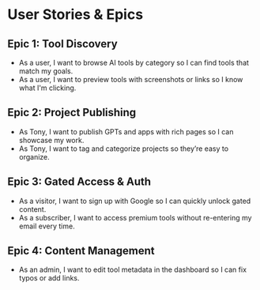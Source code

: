 # User Stories & Epics

## Epic 1: Tool Discovery
- As a user, I want to browse AI tools by category so I can find tools that match my goals.
- As a user, I want to preview tools with screenshots or links so I know what I'm clicking.

## Epic 2: Project Publishing
- As Tony, I want to publish GPTs and apps with rich pages so I can showcase my work.
- As Tony, I want to tag and categorize projects so they’re easy to organize.

## Epic 3: Gated Access & Auth
- As a visitor, I want to sign up with Google so I can quickly unlock gated content.
- As a subscriber, I want to access premium tools without re-entering my email every time.

## Epic 4: Content Management
- As an admin, I want to edit tool metadata in the dashboard so I can fix typos or add links.
